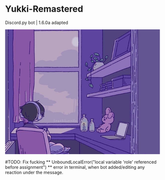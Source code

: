 # Yukki-Remastered
Discord.py bot | 1.6.0a adapted 

![img_1.png](img_1.png)

#TODO:
Fix fucking ** UnboundLocalError("local variable 'role' referenced before assignment") ** error in terminal, when bot added/editing any reaction under the message.
